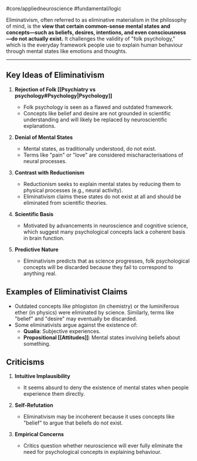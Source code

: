 #core/appliedneuroscience #fundamental/logic 

Eliminativism, often referred to as eliminative materialism in the philosophy of mind, is the **view that certain common-sense mental states and concepts—such as beliefs, desires, intentions, and even consciousness—do not actually exist.** It challenges the validity of "folk psychology," which is the everyday framework people use to explain human behaviour through mental states like emotions and thoughts.

---

## Key Ideas of Eliminativism

1. **Rejection of Folk [[Psychiatry vs psychology#Psychology|Psychology]]**  
   - Folk psychology is seen as a flawed and outdated framework.  
   - Concepts like belief and desire are not grounded in scientific understanding and will likely be replaced by neuroscientific explanations.

2. **Denial of Mental States**  
   - Mental states, as traditionally understood, do not exist.  
   - Terms like "pain" or "love" are considered mischaracterisations of neural processes.

3. **Contrast with Reductionism**  
   - Reductionism seeks to explain mental states by reducing them to physical processes (e.g., neural activity).  
   - Eliminativism claims these states do not exist at all and should be eliminated from scientific theories.

4. **Scientific Basis**  
   - Motivated by advancements in neuroscience and cognitive science, which suggest many psychological concepts lack a coherent basis in brain function.

5. **Predictive Nature**  
   - Eliminativism predicts that as science progresses, folk psychological concepts will be discarded because they fail to correspond to anything real.

## Examples of Eliminativist Claims

- Outdated concepts like phlogiston (in chemistry) or the luminiferous ether (in physics) were eliminated by science. Similarly, terms like "belief" and "desire" may eventually be discarded.
- Some eliminativists argue against the existence of:  
  - **Qualia**: Subjective experiences.  
  - **Propositional [[Attitudes]]**: Mental states involving beliefs about something.

## Criticisms

1. **Intuitive Implausibility**  
   - It seems absurd to deny the existence of mental states when people experience them directly.

2. **Self-Refutation**  
   - Eliminativism may be incoherent because it uses concepts like "belief" to argue that beliefs do not exist.

3. **Empirical Concerns**  
   - Critics question whether neuroscience will ever fully eliminate the need for psychological concepts in explaining behaviour.